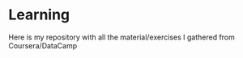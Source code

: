 # Learning

Here is my repository with all the material/exercises I gathered from Coursera/DataCamp

